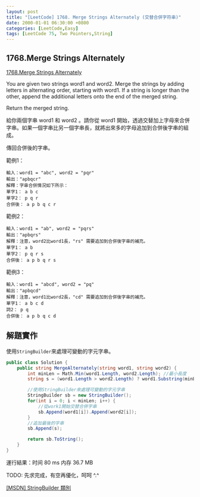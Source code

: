 ```yaml
---
layout: post
title: "[LeetCode] 1768. Merge Strings Alternately (交替合併字符串)"
date: 2000-01-01 06:30:00 +0800
categories: [LeetCode,Easy]
tags: [LeetCode 75, Two Pointers,String]
---
```


## 1768.Merge Strings Alternately

[1768.Merge Strings Alternately](https://leetcode.com/problems/merge-strings-alternately/?envType=study-plan-v2&envId=leetcode-75)

You are given two strings word1 and word2. Merge the strings by adding letters in alternating order, starting with word1. If a string is longer than the other, append the additional letters onto the end of the merged string.		

Return the merged string.		

給你兩個字串 word1 和 word2 。請你從 word1 開始，透過交替加上字母來合併字串。如果一個字串比另一個字串長，就將出來多的字母追加到合併後字串的組成。		

傳回合併後的字串。	

範例1：

```
輸入：word1 = "abc", word2 = "pqr"
輸出："apbqcr"
解釋：字串合併情況如下所示：
單字1： a b c
單字2： p q r
合併後： a p b q c r
```

範例2：

```
輸入：word1 = "ab", word2 = "pqrs"
輸出："apbqrs"
解釋：注意，word2比word1長，"rs" 需要追加到合併後字串的補充。
單字1： a b
單字2： p q r s
合併後： a p b q r s
```

範例3：

```
輸入：word1 = "abcd", word2 = "pq"
輸出："apbqcd"
解釋：注意，word1比word2長，"cd" 需要追加到合併後字串的補充。
單字1： a b c d
詞2： p q
合併後： a p b q c d
```

## 解題實作

使用`StringBuilder`來處理可變動的字元字串。

```c#
public class Solution {
	public string MergeAlternately(string word1, string word2) {
		int minLen = Math.Min(word1.Length, word2.Length); //最小長度
		string s = (word1.Length > word2.Length) ? word1.Substring(minLen): word2.Substring(minLen); //剩餘字串(最後要追加的字串)

		//使用StringBuilder來處理可變動的字元字串
		StringBuilder sb = new StringBuilder();
		for(int i = 0; i < minLen; i++) {
			//從work1開始交替合併字串
			sb.Append(word1[i]).Append(word2[i]);
		}
		//追加最後的字串
		sb.Append(s);

		return sb.ToString();
	}
}
```

運行結果：时间 80 ms 内存 36.7 MB

TODO: 先求完成，有空再優化，呵呵 ^.^


[[MSDN] StringBuilder 類別](https://learn.microsoft.com/zh-tw/dotnet/api/system.text.stringbuilder?view=net-8.0)